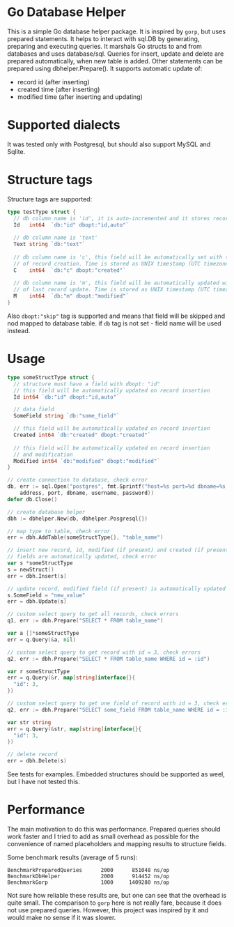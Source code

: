 Go Database Helper
========

This is a simple Go database helper package. It is inspired by `gorp`, but uses prepared statements. It helps to interact with sql.DB by generating, preparing and executing queries. It marshals Go structs to and from databases and uses database/sql.
Queries for insert, update and delete are prepared automatically, when new table is added. Other statements can be prepared using dbhelper.Prepare(). It supports automatic update of:

* record id (after inserting)
* created time (after inserting)
* modified time (after inserting and updating)

Supported dialects
========

It was tested only with Postgresql, but should also support MySQL and Sqlite.

Structure tags
========

Structure tags are supported:

```go
type testType struct {
  // db column name is 'id', it is auto-incremented and it stores record id
  Id   int64  `db:"id" dbopt:"id,auto"`
  
  // db column name is 'text'
  Text string `db:"text"`
  
  // db column name is 'c', this field will be automatically set with the time
  // of record creation. Time is stored as UNIX timestamp (UTC timezone)
  C    int64  `db:"c" dbopt:"created"`
  
  // db column name is 'm', this field will be automatically updated with the time
  // of last record update. Time is stored as UNIX timestamp (UTC timezone)
  M    int64  `db:"m" dbopt:"modified"`  
}
```

Also `dbopt:"skip"` tag is supported and means that field will be skipped and nod mapped to database table. if `db` tag is not set - field name will be used instead.

Usage
========

```go
type someStructType struct {
  // structure must have a field with dbopt: "id"
  // this field will be automatically updated on record insertion
  Id int64 `db:"id" dbopt:"id,auto"`

  // data field
  SomeField string `db:"some_field"`

  // this field will be automatically updated on record insertion
  Created int64 `db:"created" dbopt:"created"`
  
  // this field will be automatically updated on record insertion
  // and modification
  Modified int64 `db:"modified" dbopt:"modified"`
}
```

```go
// create connection to database, check error
db, err := sql.Open("postgres", fmt.Sprintf("host=%s port=%d dbname=%s user=%s password=%s sslmode=disable",
    address, port, dbname, username, password))
defer db.Close()

// create database helper
dbh := dbhelper.New(db, dbhelper.Posgresql{})

// map type to table, check error
err = dbh.AddTable(someStructType{}, "table_name")

// insert new record, id, modified (if present) and created (if present)
// fields are automatically updated, check error
var s *someStructType
s = newStruct()
err = dbh.Insert(s)

// update record, modified field (if present) is automatically updated
s.SomeField = "new_value"
err = dbh.Update(s)

// custom select query to get all records, check errors
q1, err := dbh.Prepare("SELECT * FROM table_name")

var a []*someStructType
err = q.Query(&a, nil)

// custom select query to get record with id = 3, check errors
q2, err := dbh.Prepare("SELECT * FROM table_name WHERE id = :id")

var r someStructType
err = q.Query(&r, map[string]interface{}{
  "id": 3,
})

// custom select query to get one field of record with id = 3, check errors
q2, err := dbh.Prepare("SELECT some_field FROM table_name WHERE id = :id")

var str string
err = q.Query(&str, map[string]interface{}{
  "id": 3,
})

// delete record
err = dbh.Delete(s)
```

See tests for examples. Embedded structures should be supported as weel, but I have not tested this.

Performance
========

The main motivation to do this was performance. Prepared queries should work faster and I tried to add as small overhead as possible for the convenience of named placeholders and mapping results to structure fields.

Some benchmark results (average of 5 runs):

```
BenchmarkPreparedQueries      2000      851048 ns/op
BenchmarkDbHelper             2000      914452 ns/op
BenchmarkGorp                 1000     1409280 ns/op
```

Not sure how reliable these results are, but one can see that the overhead is quite small. The comparison to `gorp` here is not really fare, because it does not use prepared queries. However, this project was inspired by it and would make no sense if it was slower.
